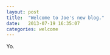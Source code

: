 ```yaml
---
layout: post
title:  "Welcome to Joe's new blog."
date:   2013-07-19 16:35:07
categories: welcome 
---
```


Yo.